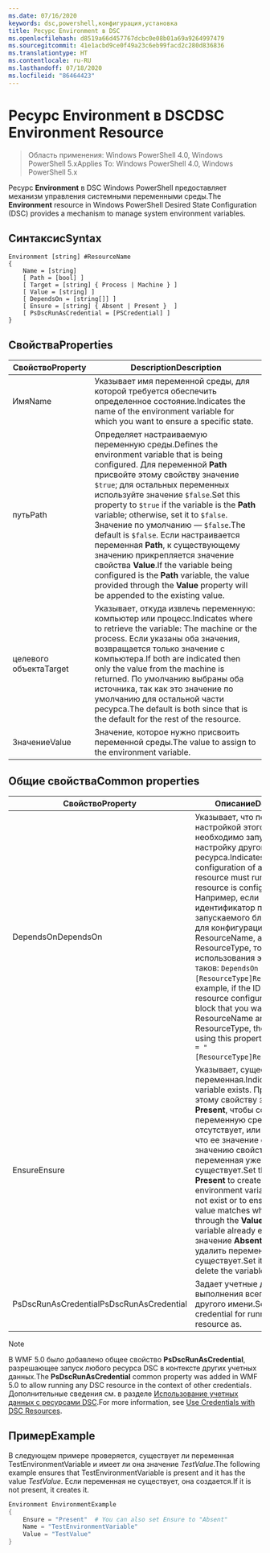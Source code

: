 ```yaml
---
ms.date: 07/16/2020
keywords: dsc,powershell,конфигурация,установка
title: Ресурс Environment в DSC
ms.openlocfilehash: d8519a66d457767dcbc0e08b01a69a9264997479
ms.sourcegitcommit: 41e1acbd9ce0f49a23c6eb99facd2c280d836836
ms.translationtype: HT
ms.contentlocale: ru-RU
ms.lasthandoff: 07/18/2020
ms.locfileid: "86464423"
---
```

# <a name="dsc-environment-resource"></a><span data-ttu-id="e9471-103">Ресурс Environment в DSC</span><span class="sxs-lookup"><span data-stu-id="e9471-103">DSC Environment Resource</span></span>

> <span data-ttu-id="e9471-104">Область применения: Windows PowerShell 4.0, Windows PowerShell 5.x</span><span class="sxs-lookup"><span data-stu-id="e9471-104">Applies To: Windows PowerShell 4.0, Windows PowerShell 5.x</span></span>

<span data-ttu-id="e9471-105">Ресурс **Environment** в DSC Windows PowerShell предоставляет механизм управления системными переменными среды.</span><span class="sxs-lookup"><span data-stu-id="e9471-105">The **Environment** resource in Windows PowerShell Desired State Configuration (DSC) provides a mechanism to manage system environment variables.</span></span>

## <a name="syntax"></a><span data-ttu-id="e9471-106">Синтаксис</span><span class="sxs-lookup"><span data-stu-id="e9471-106">Syntax</span></span>

```Syntax
Environment [string] #ResourceName
{
    Name = [string]
    [ Path = [bool] ]
    [ Target = [string] { Process | Machine } ]
    [ Value = [string] ]
    [ DependsOn = [string[]] ]
    [ Ensure = [string] { Absent | Present }  ]
    [ PsDscRunAsCredential = [PSCredential] ]
}
```

## <a name="properties"></a><span data-ttu-id="e9471-107">Свойства</span><span class="sxs-lookup"><span data-stu-id="e9471-107">Properties</span></span>

|<span data-ttu-id="e9471-108">Свойство</span><span class="sxs-lookup"><span data-stu-id="e9471-108">Property</span></span> |<span data-ttu-id="e9471-109">Description</span><span class="sxs-lookup"><span data-stu-id="e9471-109">Description</span></span> |
|---|---|
|<span data-ttu-id="e9471-110">Имя</span><span class="sxs-lookup"><span data-stu-id="e9471-110">Name</span></span> |<span data-ttu-id="e9471-111">Указывает имя переменной среды, для которой требуется обеспечить определенное состояние.</span><span class="sxs-lookup"><span data-stu-id="e9471-111">Indicates the name of the environment variable for which you want to ensure a specific state.</span></span> |
|<span data-ttu-id="e9471-112">путь</span><span class="sxs-lookup"><span data-stu-id="e9471-112">Path</span></span> |<span data-ttu-id="e9471-113">Определяет настраиваемую переменную среды.</span><span class="sxs-lookup"><span data-stu-id="e9471-113">Defines the environment variable that is being configured.</span></span> <span data-ttu-id="e9471-114">Для переменной **Path** присвойте этому свойству значение `$true`; для остальных переменных используйте значение `$false`.</span><span class="sxs-lookup"><span data-stu-id="e9471-114">Set this property to `$true` if the variable is the **Path** variable; otherwise, set it to `$false`.</span></span> <span data-ttu-id="e9471-115">Значение по умолчанию — `$false`.</span><span class="sxs-lookup"><span data-stu-id="e9471-115">The default is `$false`.</span></span> <span data-ttu-id="e9471-116">Если настраивается переменная **Path**, к существующему значению прикрепляется значение свойства **Value**.</span><span class="sxs-lookup"><span data-stu-id="e9471-116">If the variable being configured is the **Path** variable, the value provided through the **Value** property will be appended to the existing value.</span></span> |
|<span data-ttu-id="e9471-117">целевого объекта</span><span class="sxs-lookup"><span data-stu-id="e9471-117">Target</span></span>| <span data-ttu-id="e9471-118">Указывает, откуда извлечь переменную: компьютер или процесс.</span><span class="sxs-lookup"><span data-stu-id="e9471-118">Indicates where to retrieve the variable: The machine or the process.</span></span> <span data-ttu-id="e9471-119">Если указаны оба значения, возвращается только значение с компьютера.</span><span class="sxs-lookup"><span data-stu-id="e9471-119">If both are indicated then only the value from the machine is returned.</span></span> <span data-ttu-id="e9471-120">По умолчанию выбраны оба источника, так как это значение по умолчанию для остальной части ресурса.</span><span class="sxs-lookup"><span data-stu-id="e9471-120">The default is both since that is the default for the rest of the resource.</span></span> |
|<span data-ttu-id="e9471-121">Значение</span><span class="sxs-lookup"><span data-stu-id="e9471-121">Value</span></span> |<span data-ttu-id="e9471-122">Значение, которое нужно присвоить переменной среды.</span><span class="sxs-lookup"><span data-stu-id="e9471-122">The value to assign to the environment variable.</span></span> |

## <a name="common-properties"></a><span data-ttu-id="e9471-123">Общие свойства</span><span class="sxs-lookup"><span data-stu-id="e9471-123">Common properties</span></span>

|<span data-ttu-id="e9471-124">Свойство</span><span class="sxs-lookup"><span data-stu-id="e9471-124">Property</span></span> |<span data-ttu-id="e9471-125">Описание</span><span class="sxs-lookup"><span data-stu-id="e9471-125">Description</span></span> |
|---|---|
|<span data-ttu-id="e9471-126">DependsOn</span><span class="sxs-lookup"><span data-stu-id="e9471-126">DependsOn</span></span> |<span data-ttu-id="e9471-127">Указывает, что перед настройкой этого ресурса необходимо запустить настройку другого ресурса.</span><span class="sxs-lookup"><span data-stu-id="e9471-127">Indicates that the configuration of another resource must run before this resource is configured.</span></span> <span data-ttu-id="e9471-128">Например, если идентификатор первого запускаемого блока сценария для конфигурации ресурса — ResourceName, а его тип — ResourceType, то синтаксис использования этого свойства таков: `DependsOn = "[ResourceType]ResourceName"`.</span><span class="sxs-lookup"><span data-stu-id="e9471-128">For example, if the ID of the resource configuration script block that you want to run first is ResourceName and its type is ResourceType, the syntax for using this property is `DependsOn = "[ResourceType]ResourceName"`.</span></span> |
|<span data-ttu-id="e9471-129">Ensure</span><span class="sxs-lookup"><span data-stu-id="e9471-129">Ensure</span></span> |<span data-ttu-id="e9471-130">Указывает, существует ли переменная.</span><span class="sxs-lookup"><span data-stu-id="e9471-130">Indicates if a variable exists.</span></span> <span data-ttu-id="e9471-131">Присвойте этому свойству значение **Present**, чтобы создать переменную среды, если она отсутствует, или убедиться, что ее значение соответствует значению свойства **Value**, если переменная уже существует.</span><span class="sxs-lookup"><span data-stu-id="e9471-131">Set this property to **Present** to create the environment variable if it does not exist or to ensure that its value matches what is provided through the **Value** property if the variable already exists.</span></span> <span data-ttu-id="e9471-132">Задайте значение **Absent**, чтобы удалить переменную, если она существует.</span><span class="sxs-lookup"><span data-stu-id="e9471-132">Set it to **Absent** to delete the variable if it exists.</span></span> |
|<span data-ttu-id="e9471-133">PsDscRunAsCredential</span><span class="sxs-lookup"><span data-stu-id="e9471-133">PsDscRunAsCredential</span></span> |<span data-ttu-id="e9471-134">Задает учетные данные для выполнения всего ресурса от другого имени.</span><span class="sxs-lookup"><span data-stu-id="e9471-134">Sets the credential for running the entire resource as.</span></span> |

> [!NOTE]
> <span data-ttu-id="e9471-135">В WMF 5.0 было добавлено общее свойство **PsDscRunAsCredential**, разрешающее запуск любого ресурса DSC в контексте других учетных данных.</span><span class="sxs-lookup"><span data-stu-id="e9471-135">The **PsDscRunAsCredential** common property was added in WMF 5.0 to allow running any DSC resource in the context of other credentials.</span></span> <span data-ttu-id="e9471-136">Дополнительные сведения см. в разделе [Использование учетных данных с ресурсами DSC](../../../configurations/runasuser.md).</span><span class="sxs-lookup"><span data-stu-id="e9471-136">For more information, see [Use Credentials with DSC Resources](../../../configurations/runasuser.md).</span></span>

## <a name="example"></a><span data-ttu-id="e9471-137">Пример</span><span class="sxs-lookup"><span data-stu-id="e9471-137">Example</span></span>

<span data-ttu-id="e9471-138">В следующем примере проверяется, существует ли переменная TestEnvironmentVariable и имеет ли она значение _TestValue_.</span><span class="sxs-lookup"><span data-stu-id="e9471-138">The following example ensures that TestEnvironmentVariable is present and it has the value _TestValue_.</span></span> <span data-ttu-id="e9471-139">Если переменная не существует, она создается.</span><span class="sxs-lookup"><span data-stu-id="e9471-139">If it is not present, it creates it.</span></span>

```powershell
Environment EnvironmentExample
{
    Ensure = "Present"  # You can also set Ensure to "Absent"
    Name = "TestEnvironmentVariable"
    Value = "TestValue"
}
```
